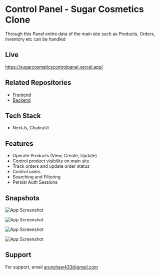 # Control Panel - Sugar Cosmetics Clone

Through this Panel entire data of the main site such as Products, Orders, Inventory etc can be handled 

## Live

https://sugarcosmaticscontrolpanel.vercel.app/

## Related Repositories

- <a href="https://github.com/Arun-ez/SUGAR_COSMETICS-clone"> Frontend </a>
- <a href="https://github.com/Arun-ez/sugar_cosmetics_backend"> Backend </a>


## Tech Stack

- NextJs, ChakraUi 


## Features

- Operate Products (View, Create, Update)
- Control product visibility on main site
- Track orders and update order status
- Control users
- Searching and Filtering
- Persist Auth Sessions
## Snapshots

![App Screenshot](https://sugarcosmaticscontrolpanel.vercel.app/products.png)

![App Screenshot](https://sugarcosmaticscontrolpanel.vercel.app/orders.png)

![App Screenshot](https://sugarcosmaticscontrolpanel.vercel.app/orders_view.png)

![App Screenshot](https://sugarcosmaticscontrolpanel.vercel.app/users.png)


## Support

For support, email arunshaw433@gmail.com

